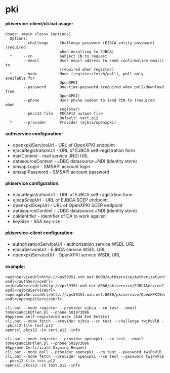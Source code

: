 pki
===

#### pkiservice-client/cli.bat usage:

```
Usage: <main class> [options]
  Options:
        --challenge     Challenge password (EJBCA entity password) (required
                        when enrolling to EJBCA)
  *     --cn            Subject CN to request
        --email         User email address to send confirmation emails to
                        (required when register)
  *     --mode          Mode (register/fetch/poll), poll only available for
                        OpenXPKI
        --password      One-time-password (required when poll/download from
                        OpenXPKI)
        --phone         User phone number to send PIN to (required when
                        register)
        --pkcs12-file   PKCS#12 output file
                        Default: cert.p12
  *     --provider      Provider (ejbca/openxpki)
```

#### authservice configuration:

* openxpkiServiceUrl - URL of OpenXPKI endpoint
* ejbcaRegistrationUrl - URL of EJBCA self-registration form
* mailContext - mail service JNDI URL
* datasourceContext - JDBC datasource JNDI (identity store)
* smsapiLogin - SMSAPI account login
* smsapiPassword - SMSAPI account password

#### pkiservice configuration:

* ejbcaRegistrationUrl - URL of EJBCA self-ragistrtion form
* ejbcaScepUrl - URL of EJBCA SCEP endpoint
* openxpkiScepUrl - URL of OpenXPKI SCEP endpoint
* datasourceContext - JDBC datasource JNDI (identity store)
* caIdentifier - identifier of CA to work against
* keySize - RSA key size

#### pkiservice-client configuration:

* authorizationServiceUrl - authorization service WSDL URL
* ejbcaServiceUrl - EJBCA service WSDL URL
* openxpkiServiceUrl - OpenXPKI service WSDL URL

#### example:

```
<authServiceUrl>http://vps59351.ovh.net:8080/authservice/AuthorizationService?wsdl</authServiceUrl>
<ejbcaServiceUrl>http://vps59351.ovh.net:8080/pkiservice/EJBCAService?wsdl</ejbcaServiceUrl>
<openxpkiServiceUrl>http://vps59351.ovh.net:8080/pkiservice/OpenXPKIService?wsdl</openxpkiServiceUrl>
```

```
cli.bat --mode register --provider ejbca --cn test --email tomeksamcik@tlen.pl --phone 501973096
#Approve self-registered user (Add End Entity)
cli.bat --mode fetch --provider ejbca --cn test --challenge twjPoVlB --pkcs12-file test.p12
openssl pkcs12 -in cert.p12 -info

cli.bat --mode register --provider openxpki --cn test --email tomeksamcik@tlen.pl --phone 501973096
#Approve Certificate Signing Request
cli.bat --mode poll --provider openxpki --cn test --password twjPoVlB
cli.bat --mode fetch --provider openxpki --cn test --password twjPoVlB --pkcs12-file test.p12
openssl pkcs12 -in test.p12 -info
```
